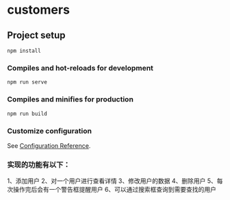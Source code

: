 # customers

## Project setup
```
npm install
```

### Compiles and hot-reloads for development
```
npm run serve
```

### Compiles and minifies for production
```
npm run build
```

### Customize configuration
See [Configuration Reference](https://cli.vuejs.org/config/).

### 实现的功能有以下：
1、添加用户
2、对一个用户进行查看详情
3、修改用户的数据
4、删除用户
5、每次操作完后会有一个警告框提醒用户
6、可以通过搜索框查询到需要查找的用户

